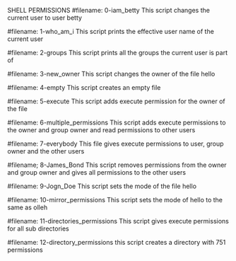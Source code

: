 SHELL PERMISSIONS
#filename: 0-iam_betty
This script changes the current user to user betty

#filename: 1-who_am_i
This script prints the effective user name of the current user

#filename: 2-groups
This script prints all the groups the current user is part of

#filename: 3-new_owner
This script changes the owner of the file hello

#filename: 4-empty
This script creates an empty file

#filename: 5-execute
This script adds execute permission for the owner of the file

#filename: 6-multiple_permissions
This script adds execute permissions to the owner and group owner and read permissions to other users

#filename: 7-everybody
This file gives execute permissions to user, group owner and the other users

#filename; 8-James_Bond
This script removes permissions from the owner and group owner and gives all permissions to the other users

#filename: 9-Jogn_Doe
This script sets the mode of the file hello

#filename: 10-mirror_permissions
This script sets the mode of hello to the same as olleh

#filename: 11-directories_permissions
This script gives execute permissions for all sub directories

#filename: 12-directory_permissions
this script creates a directory with 751 permissions
